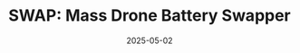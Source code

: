 ---
layout: post
published: false
featured: false
title: "SWAP: Mass Drone Battery Swapper"
date: 2025-05-02
project_code: "SWAP"
thumbnail: "/assets/project-assets/2025-05-02-SWAP/thumbnail.jpg"
intro: "SWAP is a mass drone battery swapper"
---